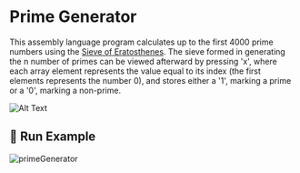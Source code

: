# Prime Generator
This assembly language program calculates up to the first 4000 prime numbers using the [Sieve of Eratosthenes](https://en.wikipedia.org/wiki/Sieve_of_Eratosthenes). The sieve formed in generating the n number of primes can be viewed afterward by pressing 'x', where each array element represents the value equal to its index (the first elements represents the number 0), and stores either a '1', marking a prime or a '0', marking a non-prime.

![Alt Text](https://upload.wikimedia.org/wikipedia/commons/b/b9/Sieve_of_Eratosthenes_animation.gif)
## :large_orange_diamond: Run Example

![primeGenerator](https://github.com/user-attachments/assets/90deabd3-11da-4c38-952f-174cc011ca63)
